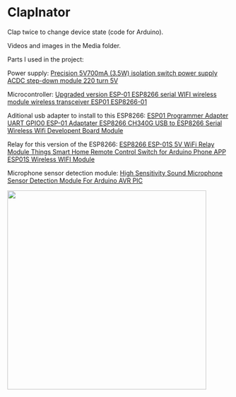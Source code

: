# ClapInator
Clap twice to change device state (code for Arduino).

Videos and images in the Media folder.

Parts I used in the project:

Power supply:
[Precision 5V700mA (3.5W) isolation switch power supply ACDC step-down module 220 turn 5V](https://www.aliexpress.com/item/32847550534.html?spm=a2g0s.9042311.0.0.27424c4dSPT9Dn)

Microcontroller:
[Upgraded version ESP-01 ESP8266 serial WIFI wireless module wireless transceiver ESP01 ESP8266-01](https://www.aliexpress.com/item/32900849637.html?spm=a2g0s.9042311.0.0.27424c4dPUNuVY)

Aditional usb adapter to install to this ESP8266:
[ESP01 Programmer Adapter UART GPIO0 ESP-01 Adaptater ESP8266 CH340G USB to ESP8266 Serial Wireless Wifi Developent Board Module](https://www.aliexpress.com/item/32685575699.html?spm=a2g0s.9042311.0.0.27424c4dGNCX6W)

Relay for this version of the ESP8266:
[ESP8266 ESP-01S 5V WiFi Relay Module Things Smart Home Remote Control Switch for Arduino Phone APP ESP01S Wireless WIFI Module](https://www.aliexpress.com/item/32890526507.html?spm=a2g0s.9042311.0.0.27424c4dGNCX6W)

Microphone sensor detection module:
[High Sensitivity Sound Microphone Sensor Detection Module For Arduino AVR PIC](https://www.aliexpress.com/item/32547738018.html?spm=a2g0s.9042311.0.0.27424c4dlOrb2y)



<img src="https://github.com/guyluz11/ClapInator/blob/master/Media/Images/IMG_20191206_171854.jpg" height="450">

